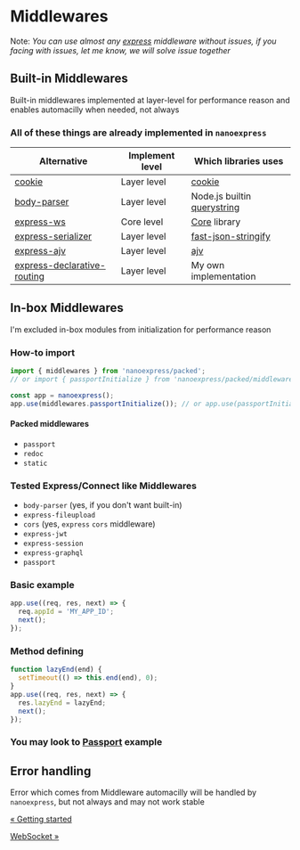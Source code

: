 # Middlewares

Note: _You can use almost any [express](https://expressjs.com) middleware without issues, if you facing with issues, let me know, we will solve issue together_

## Built-in Middlewares

Built-in middlewares implemented at layer-level for performance reason and enables automacilly when needed, not always

### All of these things are already implemented in `nanoexpress`

| Alternative                                                                           | Implement level | Which libraries uses                                                   |
| ------------------------------------------------------------------------------------- | --------------- | ---------------------------------------------------------------------- |
| [cookie](https://github.com/jshttp/cookie)                                            | Layer level     | [cookie](https://github.com/jshttp/cookie)                             |
| [body-parser](https://github.com/expressjs/body-parser)                               | Layer level     | Node.js builtin [querystring](https://nodejs.org/api/querystring.html) |
| [express-ws](https://github.com/HenningM/express-ws)                                  | Core level      | [Core](https://github.com/uNetworking/uWebSockets.js) library          |
| [express-serializer](https://github.com/MediaComem/express-serializer)                | Layer level     | [fast-json-stringify](https://github.com/fastify/fast-json-stringify)  |
| [express-ajv](https://bitbucket.org/netgenes/express-ajv)                             | Layer level     | [ajv](https://ajv.js.org)                                              |
| [express-declarative-routing](https://github.com/cheesun/express-declarative-routing) | Layer level     | My own implementation                                                  |

## In-box Middlewares

I'm excluded in-box modules from initialization for performance reason

### How-to import

```js
import { middlewares } from 'nanoexpress/packed';
// or import { passportInitialize } from 'nanoexpress/packed/middlewares';

const app = nanoexpress();
app.use(middlewares.passportInitialize()); // or app.use(passportInitialize());
```

#### Packed middlewares

- `passport`
- `redoc`
- `static`

### Tested Express/Connect like Middlewares

- `body-parser` (yes, if you don't want built-in)
- `express-fileupload`
- `cors` (yes, `express` `cors` middleware)
- `express-jwt`
- `express-session`
- `express-graphql`
- `passport`

### Basic example

```js
app.use((req, res, next) => {
  req.appId = 'MY_APP_ID';
  next();
});
```

### Method defining

```js
function lazyEnd(end) {
  setTimeout(() => this.end(end), 0);
}
app.use((req, res, next) => {
  res.lazyEnd = lazyEnd;
  next();
});
```

### You may look to [Passport](../examples/passport.js) example

## Error handling

Error which comes from Middleware automacilly will be handled by `nanoexpress`, but not always and may not work stable

[&laquo; Getting started](./get-started.md)

[WebSocket &raquo;](./websocket.md)
